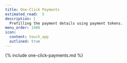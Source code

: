```yaml
---
title: One-Click Payments
estimated_read:  5
description: |
  Prefilling the payment details using payment tokens.
menu_order: 1400
icon:
  content: touch_app
  outlined: true
---
```


{% include one-click-payments.md %}
